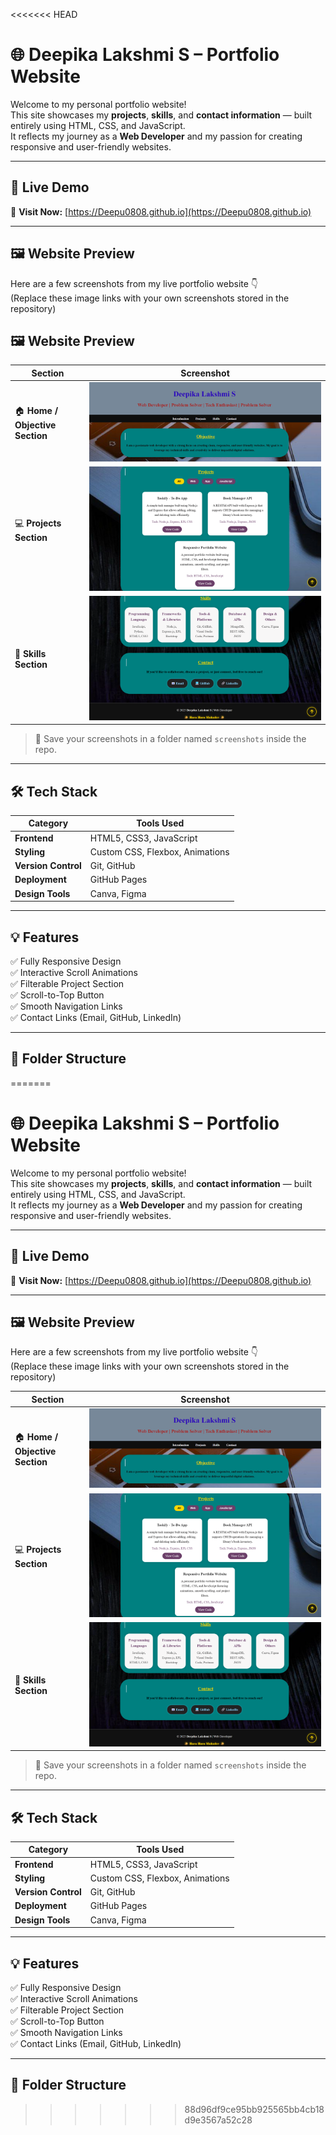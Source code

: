 <<<<<<< HEAD
# 🌐 Deepika Lakshmi S – Portfolio Website

Welcome to my personal portfolio website!  
This site showcases my **projects**, **skills**, and **contact information** — built entirely using HTML, CSS, and JavaScript.  
It reflects my journey as a **Web Developer** and my passion for creating responsive and user-friendly websites.

---

## 🚀 Live Demo
🔗 **Visit Now:** [https://Deepu0808.github.io](https://Deepu0808.github.io)

---

## 🖼️ Website Preview

Here are a few screenshots from my live portfolio website 👇  
(Replace these image links with your own screenshots stored in the repository)

## 🖼️ Website Preview

| Section | Screenshot |
|----------|-------------|
| 🏠 **Home / Objective Section** | ![Home](screenshots/home.png) |
| 💻 **Projects Section** | ![Projects](screenshots/projects.png) |
| 🧠 **Skills Section** | ![Skills](screenshots/skills.png) |


> 📸 Save your screenshots in a folder named `screenshots` inside the repo.

---

## 🛠️ Tech Stack

| Category | Tools Used |
|-----------|-------------|
| **Frontend** | HTML5, CSS3, JavaScript |
| **Styling** | Custom CSS, Flexbox, Animations |
| **Version Control** | Git, GitHub |
| **Deployment** | GitHub Pages |
| **Design Tools** | Canva, Figma |

---

## 💡 Features

✅ Fully Responsive Design  
✅ Interactive Scroll Animations  
✅ Filterable Project Section  
✅ Scroll-to-Top Button  
✅ Smooth Navigation Links  
✅ Contact Links (Email, GitHub, LinkedIn)

---

## 📂 Folder Structure

=======
# 🌐 Deepika Lakshmi S – Portfolio Website

Welcome to my personal portfolio website!  
This site showcases my **projects**, **skills**, and **contact information** — built entirely using HTML, CSS, and JavaScript.  
It reflects my journey as a **Web Developer** and my passion for creating responsive and user-friendly websites.

---

## 🚀 Live Demo
🔗 **Visit Now:** [https://Deepu0808.github.io](https://Deepu0808.github.io)

---

## 🖼️ Website Preview

Here are a few screenshots from my live portfolio website 👇  
(Replace these image links with your own screenshots stored in the repository)

| Section | Screenshot |
|----------|-------------|
| 🏠 **Home / Objective Section** | ![Home](screenshots/home.png) |
| 💻 **Projects Section** | ![Projects](screenshots/projects.png) |
| 🧠 **Skills Section** | ![Skills](screenshots/skills.png) |

> 📸 Save your screenshots in a folder named `screenshots` inside the repo.

---

## 🛠️ Tech Stack

| Category | Tools Used |
|-----------|-------------|
| **Frontend** | HTML5, CSS3, JavaScript |
| **Styling** | Custom CSS, Flexbox, Animations |
| **Version Control** | Git, GitHub |
| **Deployment** | GitHub Pages |
| **Design Tools** | Canva, Figma |

---

## 💡 Features

✅ Fully Responsive Design  
✅ Interactive Scroll Animations  
✅ Filterable Project Section  
✅ Scroll-to-Top Button  
✅ Smooth Navigation Links  
✅ Contact Links (Email, GitHub, LinkedIn)

---

## 📂 Folder Structure

>>>>>>> 88d96df9ce95bb925565bb4cb18d9e3567a52c28
